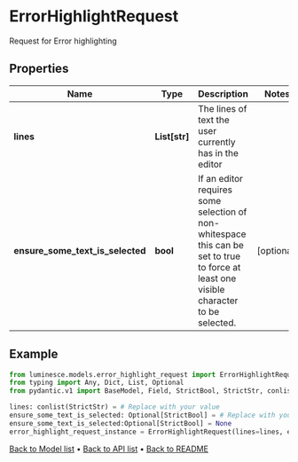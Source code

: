 # ErrorHighlightRequest

Request for Error highlighting
## Properties
Name | Type | Description | Notes
------------ | ------------- | ------------- | -------------
**lines** | **List[str]** | The lines of text the user currently has in the editor | 
**ensure_some_text_is_selected** | **bool** | If an editor requires some selection of non-whitespace this can be set to true to force at least one visible character to be selected. | [optional] 
## Example

```python
from luminesce.models.error_highlight_request import ErrorHighlightRequest
from typing import Any, Dict, List, Optional
from pydantic.v1 import BaseModel, Field, StrictBool, StrictStr, conlist

lines: conlist(StrictStr) = # Replace with your value
ensure_some_text_is_selected: Optional[StrictBool] = # Replace with your value
ensure_some_text_is_selected:Optional[StrictBool] = None
error_highlight_request_instance = ErrorHighlightRequest(lines=lines, ensure_some_text_is_selected=ensure_some_text_is_selected)

```

[Back to Model list](../README.md#documentation-for-models) &#8226; [Back to API list](../README.md#documentation-for-api-endpoints) &#8226; [Back to README](../README.md)

